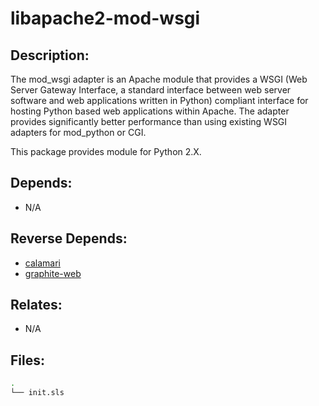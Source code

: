 # libapache2-mod-wsgi

## Description:

The mod_wsgi adapter is an Apache module that provides a WSGI (Web Server Gateway Interface, a standard interface between web server software and web applications written in Python) compliant interface for hosting Python based web applications within Apache. The adapter provides significantly better performance than using existing WSGI adapters for mod_python or CGI.

This package provides module for Python 2.X.

## Depends:

  -  N/A

## Reverse Depends:

  -  [calamari](/salt/calamari)
  -  [graphite-web](/salt/graphite-web)

## Relates:

  -  N/A

## Files:

```bash
.
└── init.sls
```
